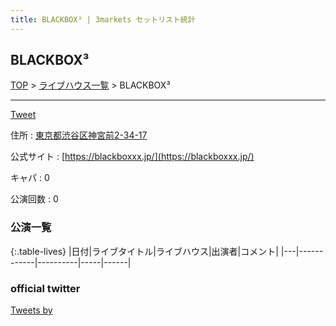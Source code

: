 ```yaml
---
title: BLACKBOX³ | 3markets セットリスト統計
---
```

## BLACKBOX³

[TOP](/setlist/) > [ライブハウス一覧](livehouses.html) > BLACKBOX³

___

<a href="https://twitter.com/share?ref_src=twsrc%5Etfw" data-text="3markets[ ]セットリスト > BLACKBOX³" class="twitter-share-button" data-via="3markets" data-hashtags="3markets" data-related="3markets" data-show-count="false">Tweet</a>

住所
:    <a href="https://www.google.co.jp/maps/search/%E6%9D%B1%E4%BA%AC%E9%83%BD%E6%B8%8B%E8%B0%B7%E5%8C%BA%E7%A5%9E%E5%AE%AE%E5%89%8D2-34-17" rel="noopener noreferrer" target="_blank">東京都渋谷区神宮前2-34-17</a>

公式サイト
:    [https://blackboxxx.jp/](https://blackboxxx.jp/)

キャパ
:    0

公演回数
: 0



### 公演一覧

{:.table-lives}
|日付|ライブタイトル|ライブハウス|出演者|コメント|
|---|------------|----------|-----|------|




### official twitter

<a class="twitter-timeline" href="https://twitter.com/?ref_src=twsrc%5Etfw">Tweets by </a> <script async src="https://platform.twitter.com/widgets.js" charset="utf-8"></script>


<script async src="https://platform.twitter.com/widgets.js" charset="utf-8"></script>